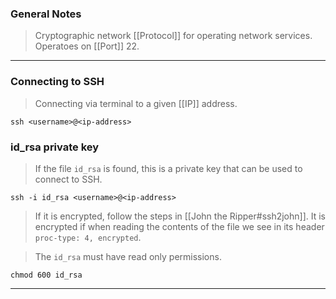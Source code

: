 ### General Notes

> Cryptographic network [[Protocol]] for operating network services.
> Operatoes on [[Port]] 22.

---
### Connecting to SSH

> Connecting via terminal to a given [[IP]] address.
```
ssh <username>@<ip-address>
```

### id_rsa private key

> If the file `id_rsa` is found, this is a private key that can be used to connect to SSH.
```
ssh -i id_rsa <username>@<ip-address>
```

> If it is encrypted, follow the steps in [[John the Ripper#ssh2john]].
> It is encrypted if when reading the contents of the file we see in its header `proc-type: 4, encrypted`.

> The `id_rsa` must have read only permissions.
```
chmod 600 id_rsa
```

---

